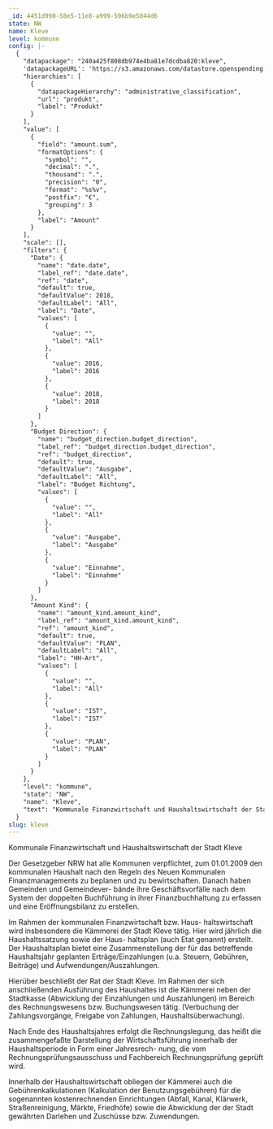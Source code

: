 ```yaml
---
_id: 4451d990-58e5-11e8-a999-596b9e5044d6
state: NW
name: Kleve
level: kommune
config: |-
  {
    "datapackage": "240a425f808db974e4ba81e7dcdba820:kleve",
    'datapackageURL': 'https://s3.amazonaws.com/datastore.openspending.org/240a425f808db974e4ba81e7dcdba820:kleve/final/datapackage.json',
    "hierarchies": [
      {
        "datapackageHierarchy": "administrative_classification",
        "url": "produkt",
        "label": "Produkt"
      }
    ],
    "value": [
      {
        "field": "amount.sum",
        "formatOptions": {
          "symbol": "",
          "decimal": ".",
          "thousand": ".",
          "precision": "0",
          "format": "%s%v",
          "postfix": "€",
          "grouping": 3
        },
        "label": "Amount"
      }
    ],
    "scale": [],
    "filters": {
      "Date": {
        "name": "date.date",
        "label_ref": "date.date",
        "ref": "date",
        "default": true,
        "defaultValue": 2018,
        "defaultLabel": "All",
        "label": "Date",
        "values": [
          {
            "value": "",
            "label": "All"
          },
          {
            "value": 2016,
            "label": 2016
          },
          {
            "value": 2018,
            "label": 2018
          }
        ]
      },
      "Budget Direction": {
        "name": "budget_direction.budget_direction",
        "label_ref": "budget_direction.budget_direction",
        "ref": "budget_direction",
        "default": true,
        "defaultValue": "Ausgabe",
        "defaultLabel": "All",
        "label": "Budget Richtung",
        "values": [
          {
            "value": "",
            "label": "All"
          },
          {
            "value": "Ausgabe",
            "label": "Ausgabe"
          },
          {
            "value": "Einnahme",
            "label": "Einnahme"
          }
        ]
      },
      "Amount Kind": {
        "name": "amount_kind.amount_kind",
        "label_ref": "amount_kind.amount_kind",
        "ref": "amount_kind",
        "default": true,
        "defaultValue": "PLAN",
        "defaultLabel": "All",
        "label": "HH-Art",
        "values": [
          {
            "value": "",
            "label": "All"
          },
          {
            "value": "IST",
            "label": "IST"
          },
          {
            "value": "PLAN",
            "label": "PLAN"
          }
        ]
      }
    },
    "level": "kommune",
    "state": "NW",
    "name": "Kleve",
    "text": "Kommunale Finanzwirtschaft und Haushaltswirtschaft der Stadt Kleve\n\nDer Gesetzgeber NRW hat alle Kommunen verpflichtet, zum 01.01.2009 den kommunalen Haushalt nach den Regeln des\nNeuen Kommunalen Finanzmanagements zu beplanen und zu bewirtschaften. Danach haben Gemeinden und Gemeindever- bände ihre Geschäftsvorfälle nach dem System der doppelten Buchführung in ihrer Finanzbuchhaltung zu erfassen und eine Eröffnungsbilanz zu erstellen.\n\nIm Rahmen der kommunalen Finanzwirtschaft bzw. Haus- haltswirtschaft wird insbesondere die Kämmerei der Stadt Kleve tätig. Hier wird jährlich die Haushaltssatzung sowie der Haus- haltsplan (auch Etat genannt)  erstellt. Der Haushaltsplan bietet eine Zusammenstellung der für das betreffende Haushaltsjahr geplanten Erträge/Einzahlungen (u.a. Steuern, Gebühren, Beiträge) und Aufwendungen/Auszahlungen.\n\nHierüber beschließt der Rat der Stadt Kleve. Im Rahmen der sich anschließenden Ausführung des Haushaltes ist die Kämmerei neben der Stadtkasse (Abwicklung der Einzahlungen und Auszahlungen) im Bereich des Rechnungswesens bzw. Buchungswesen tätig. (Verbuchung der Zahlungsvorgänge, Freigabe von Zahlungen, Haushaltsüberwachung).\n\n\nNach Ende des Haushaltsjahres erfolgt die Rechnungslegung, das heißt die zusammengefaßte Darstellung der Wirtschaftsführung innerhalb der Haushaltsperiode in Form einer Jahresrech- nung, die vom Rechnungsprüfungsausschuss und Fachbereich Rechnungsprüfung geprüft wird.\n\nInnerhalb der Haushaltswirtschaft obliegen der Kämmerei auch die Gebührenkalkulationen (Kalkulation der Benutzungsgebühren) für die sogenannten kostenrechnenden Einrichtungen (Abfall, Kanal, Klärwerk, Straßenreinigung, Märkte, Friedhöfe) sowie die Abwicklung der der Stadt gewährten Darlehen und Zuschüsse bzw. Zuwendungen."
  }
slug: kleve
---
```

Kommunale Finanzwirtschaft und Haushaltswirtschaft der Stadt Kleve

Der Gesetzgeber NRW hat alle Kommunen verpflichtet, zum 01.01.2009 den kommunalen Haushalt nach den Regeln des
Neuen Kommunalen Finanzmanagements zu beplanen und zu bewirtschaften. Danach haben Gemeinden und Gemeindever- bände ihre Geschäftsvorfälle nach dem System der doppelten Buchführung in ihrer Finanzbuchhaltung zu erfassen und eine Eröffnungsbilanz zu erstellen.

Im Rahmen der kommunalen Finanzwirtschaft bzw. Haus- haltswirtschaft wird insbesondere die Kämmerei der Stadt Kleve tätig. Hier wird jährlich die Haushaltssatzung sowie der Haus- haltsplan (auch Etat genannt)  erstellt. Der Haushaltsplan bietet eine Zusammenstellung der für das betreffende Haushaltsjahr geplanten Erträge/Einzahlungen (u.a. Steuern, Gebühren, Beiträge) und Aufwendungen/Auszahlungen.

Hierüber beschließt der Rat der Stadt Kleve. Im Rahmen der sich anschließenden Ausführung des Haushaltes ist die Kämmerei neben der Stadtkasse (Abwicklung der Einzahlungen und Auszahlungen) im Bereich des Rechnungswesens bzw. Buchungswesen tätig. (Verbuchung der Zahlungsvorgänge, Freigabe von Zahlungen, Haushaltsüberwachung).


Nach Ende des Haushaltsjahres erfolgt die Rechnungslegung, das heißt die zusammengefaßte Darstellung der Wirtschaftsführung innerhalb der Haushaltsperiode in Form einer Jahresrech- nung, die vom Rechnungsprüfungsausschuss und Fachbereich Rechnungsprüfung geprüft wird.

Innerhalb der Haushaltswirtschaft obliegen der Kämmerei auch die Gebührenkalkulationen (Kalkulation der Benutzungsgebühren) für die sogenannten kostenrechnenden Einrichtungen (Abfall, Kanal, Klärwerk, Straßenreinigung, Märkte, Friedhöfe) sowie die Abwicklung der der Stadt gewährten Darlehen und Zuschüsse bzw. Zuwendungen.
